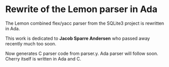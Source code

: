 Rewrite of the Lemon parser in Ada
==================================

The Lemon combined flex/yacc parser from the SQLite3 project is rewritten in Ada.

This work is dedicated to <b>Jacob Sparre Andersen</b> who passed away recently much too soon.

Now generates C parser code from parser.y.
Ada parser will follow soon.
Cherry itself is written in Ada and C.

